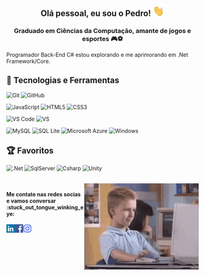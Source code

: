 <h2 align="center"> Olá pessoal, eu sou o Pedro! <img src="https://github.com/pedromartins1035/pedromartins1035/blob/main/gifs/wave.gif" width="30px"> </h2>
<h3 align="center"> Graduado em Ciências da Computação, amante de jogos e esportes 🎮⚽ </h3>

<p> Programador Back-End C# estou explorando e me aprimorando em .Net Framework/Core. </b> </p>



## :rocket: Tecnologias e Ferramentas

![Git](https://img.shields.io/badge/GIT-E44C30?style=for-the-badge&logo=git&logoColor=white)
![GitHub](https://img.shields.io/badge/GitHub-100000?style=for-the-badge&logo=github&logoColor=white)

![JavaScript](https://img.shields.io/badge/JavaScript-323330?style=for-the-badge&logo=javascript&logoColor=F7DF1E)
![HTML5](https://img.shields.io/badge/HTML5-E34F26?style=for-the-badge&logo=html5&logoColor=white)
![CSS3](https://img.shields.io/badge/CSS3-1572B6?style=for-the-badge&logo=css3&logoColor=white)

![VS Code](https://img.shields.io/badge/Visual_Studio_Code-0078D4?style=for-the-badge&logo=visual%20studio%20code&logoColor=white)
![VS](https://img.shields.io/badge/Visual_Studio-5C2D91?style=for-the-badge&logo=visual%20studio&logoColor=white)

![MySQL](https://img.shields.io/badge/MySQL-00000F?style=for-the-badge&logo=mysql&logoColor=white)
![SQL Lite](https://img.shields.io/badge/SQLite-07405E?style=for-the-badge&logo=sqlite&logoColor=white)
![Microsoft Azure](https://img.shields.io/badge/Microsoft_Azure-0089D6?style=for-the-badge&logo=microsoft-azure&logoColor=white)
![Windows](https://img.shields.io/badge/Windows-0078D6?style=for-the-badge&logo=windows&logoColor=white)

## :trophy: Favoritos 

![.Net](https://img.shields.io/badge/.NET-5C2D91?style=for-the-badge&logo=.net&logoColor=white)
![SqlServer](https://img.shields.io/badge/Microsoft%20SQL%20Server-CC2927?style=for-the-badge&logo=microsoft%20sql%20server&logoColor=white)
![Csharp](https://img.shields.io/badge/C%23-239120?style=for-the-badge&logo=c-sharp&logoColor=white)
![Unity](https://img.shields.io/badge/Unity-100000?style=for-the-badge&logo=unity&logoColor=white)

<br/>

<img align="right" src="https://github.com/pedromartins1035/pedromartins1035/blob/main/gifs/joia.gif" width='300'/>

<h4> Me contate nas redes socias e vamos conversar :stuck_out_tongue_winking_eye: </h4>

<a href="https://www.linkedin.com/in/pedro-martins-7961b81a3/" target="blank"><img align="left" src="icons/linkedin.svg" alt="pedro_martins" width="22px" /></a>
<a href="https://www.facebook.com/Pedro.Martins360/" target="blank"><img align="left" src="icons/facebook.svg" alt="pedro_martins" width="22px" /></a>
<a href="https://www.instagram.com/pedro.martins/" target="blank"><img align="left" src="icons/instagram.svg" alt="pedro_martins" width="22px" /></a>

